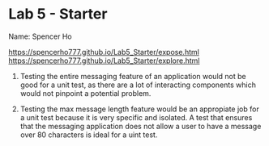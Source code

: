 # Lab 5 - Starter
Name: Spencer Ho

https://spencerho777.github.io/Lab5_Starter/expose.html
https://spencerho777.github.io/Lab5_Starter/explore.html

1. Testing the entire messaging feature of an application would not be good for a unit test, as there are a lot of interacting components which would not pinpoint a potential problem.

2. Testing the max message length feature would be an appropiate job for a unit test because it is very specific and isolated. A test that ensures that the messaging application does not allow a user to have a message over 80 characters is ideal for a uint test.